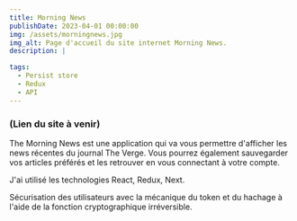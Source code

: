 ```yaml
---
title: Morning News
publishDate: 2023-04-01 00:00:00
img: /assets/morningnews.jpg
img_alt: Page d'accueil du site internet Morning News.
description: |

tags:
  - Persist store
  - Redux
  - API
---
```


### (Lien du site à venir)

The Morning News est une application qui va vous permettre d'afficher les news récentes du journal The Verge. Vous pourrez également sauvegarder vos articles préférés et les retrouver en vous connectant à votre compte.

J'ai utilisé les technologies React, Redux, Next.

Sécurisation des utilisateurs avec la mécanique du token et du hachage à l'aide de la fonction cryptographique irréversible.